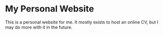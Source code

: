 # My Personal Website
This is a personal website for me. It mostly exists to host an online CV, but I may do more with it in the future.